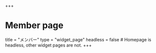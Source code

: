 +++
# Member page
title = "メンバー"
type = "widget_page"
headless = false  # Homepage is headless, other widget pages are not.
+++
